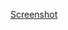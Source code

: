[Screenshot](https://raw.githubusercontent.com/Lissy93/web-check/HEAD/.github/screenshots/web-check-screenshot2.png)
